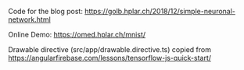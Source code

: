 Code for the blog post: https://golb.hplar.ch/2018/12/simple-neuronal-network.html

Online Demo: https://omed.hplar.ch/mnist/

Drawable directive (src/app/drawable.directive.ts) copied from 
https://angularfirebase.com/lessons/tensorflow-js-quick-start/